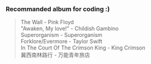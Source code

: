 ### Recommanded album for coding :)


> The Wall - Pink Floyd  
> "Awaken, My love!" - Childish Gambino  
> Superorganism - Superorganism  
> Forklore/Evermore - Taylor Swift  
> In The Court Of The Crimson King - King Crimson  
> 冀西南林路行 - 万能青年旅店  


